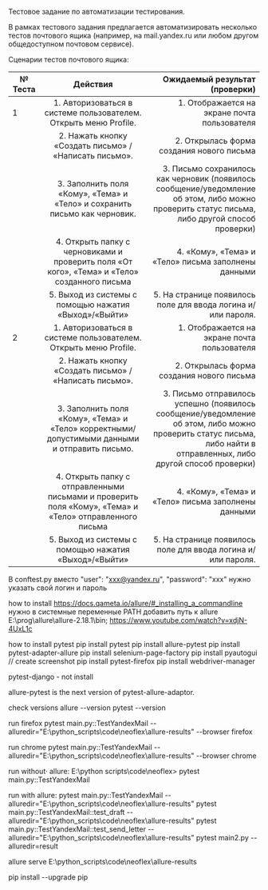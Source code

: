 Тестовое задание по автоматизации тестирования.

В рамках тестового задания предлагается автоматизировать несколько тестов почтового ящика (например, на mail.yandex.ru или любом другом общедоступном почтовом сервисе).

Сценарии тестов почтового ящика:

|№ Теста | Действия | Ожидаемый результат (проверки) |
| ------------- |:-------------:| -----: |
|1 | 1. Авторизоваться в системе пользователем. Открыть меню Profile. | 1. Отображается на экране почта пользователя |
||2. Нажать кнопку «Создать письмо» / «Написать письмо». | 2.  Открылась форма создания нового письма |
||3. Заполнить поля «Кому», «Тема» и «Тело» и сохранить письмо как черновик. | 3. Письмо сохранилось как черновик (появилось сообщение/уведомление об этом, либо можно проверить статус письма, либо другой способ проверки) |
||4. Открыть папку с черновиками и проверить поля «От кого», «Тема» и «Тело» созданного письма | 4. «Кому», «Тема» и «Тело» письма заполнены данными |
||5. Выход из системы с помощью нажатия «Выход»/«Выйти» | 5. На странице появилось поле для ввода логина и/или пароля. |
|2 | 1. Авторизоваться в системе пользователем. Открыть меню Profile. | 1. Отображается на экране почта пользователя |
|| 2. Нажать кнопку «Создать письмо» / «Написать письмо». | 2. Открылась форма создания нового письма |
|| 3. Заполнить поля «Кому», «Тема» и «Тело» корректными/допустимыми данными и отправить письмо. | 3. Письмо отправилось успешно (появилось сообщение/уведомление об этом, либо можно проверить статус письма, либо найти в отправленных, либо другой способ проверки) |
|| 4. Открыть папку с отправленными письмами и проверить поля «Кому», «Тема» и «Тело» отправленного письма | 4. «Кому», «Тема» и «Тело» письма заполнены данными|
|| 5. Выход из системы с помощью нажатия «Выход»/«Выйти» | 5. На странице появилось поле для ввода логина и/или пароля. |

  В conftest.py
  вместо
        "user": "xxx@yandex.ru",
        "password": "xxx"
  нужно указать свой логин и пароль

  how to install
  https://docs.qameta.io/allure/#_installing_a_commandline
  нужно в системные переменные PATH добавить путь к allure
  E:\prog\allure\allure-2.18.1\bin;
  https://www.youtube.com/watch?v=xdjN-4UxL1c

  how to install pytest
  pip install pytest
  pip install allure-pytest
  pip install pytest-adapter-allure
  pip install selenium-page-factory
  pip install pyautogui // create screenshot
  pip install pytest-firefox
  pip install webdriver-manager

  pytest-django - not install

  allure-pytest is the next version of pytest-allure-adaptor.

  check versions
  allure --version
  pytest --version

  run firefox
  pytest main.py::TestYandexMail --alluredir="E:\python_scripts\code\neoflex\allure-results" --browser firefox

  run chrome
  pytest main.py::TestYandexMail --alluredir="E:\python_scripts\code\neoflex\allure-results" --browser chrome


  run without· allure:
  E:\python scripts\code\neoflex> pytest main.py::TestYandexMail

  run with allure:
  pytest main.py::TestYandexMail --alluredir="E:\python_scripts\code\neoflex\allure-results"
  pytest main.py::TestYandexMail::test_draft --alluredir="E:\python_scripts\code\neoflex\allure-results"
  pytest main.py::TestYandexMail::test_send_letter --alluredir="E:\python_scripts\code\neoflex\allure-results"
  pytest main2.py --alluredir=result

  allure serve E:\python_scripts\code\neoflex\allure-results


  pip install --upgrade pip
